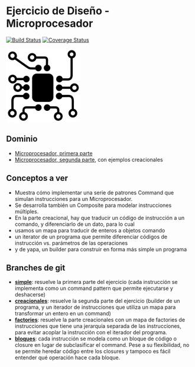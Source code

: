
# Ejercicio de Diseño - Microprocesador

[![Build Status](https://travis-ci.org/uqbar-project/eg-microprocesador-xtend.svg?branch=simple)](https://travis-ci.org/uqbar-project/eg-microprocesador-xtend) [![Coverage Status](https://coveralls.io/repos/github/uqbar-project/eg-microprocesador-xtend/badge.svg?branch=simple)](https://coveralls.io/github/uqbar-project/eg-microprocesador-xtend?branch=simple)

![image](images/microprocessor.png) 

## Dominio
* [Microprocesador, primera parte](https://docs.google.com/document/d/1-esJOhKb_yAABls-XdRrEYHzCv4yn-qqFtCu3xpgCg0/edit?usp=sharing)
* [Microprocesador, segunda parte](https://docs.google.com/document/d/1ILsxAvgZwPD4sTtB-rBq7wfJZf22e9G6qpllglAbT2g/edit?usp=sharing), con ejemplos creacionales

## Conceptos a ver

* Muestra cómo implementar una serie de patrones Command que simulan instrucciones para un Microprocesador. 
 * Se desarrolla también un Composite para modelar instrucciones múltiples. 
* En la parte creacional, hay que traducir un código de instrucción a un comando, y diferenciarlo de un dato, para lo cual
 * usamos un mapa para traducir de enteros a objetos comando
 * un iterator de un programa que permite diferenciar códigos de instrucción vs. parámetros de las operaciones
 * y de yapa, un builder para construir en forma más simple un programa

## Branches de git

* [__simple__](https://github.com/uqbar-project/eg-microprocesador-xtend/tree/simple): resuelve la primera parte del ejercicio (cada instrucción se implementa como un command pattern que permite ejecutarse y deshacerse)
* [__creacionales__](https://github.com/uqbar-project/eg-microprocesador-xtend/tree/creacionales): resuelve la segunda parte del ejercicio (builder de un programa, y un iterador de instrucciones que utiliza un mapa para transformar un entero en un command)
* [__factories__](https://github.com/uqbar-project/eg-microprocesador-xtend/tree/factories): resuelve la parte creacionales con un mapa de factories de instrucciones que tiene una jerarquía separada de las instrucciones, para evitar acoplar la instrucción con el iterador del programa.
* [__bloques__](https://github.com/uqbar-project/eg-microprocesador-xtend/tree/bloques): cada instrucción se modela como un bloque de código o closure en lugar de subclasificar el command. Pese a su flexibilidad, no se permite heredar código entre los closures y tampoco es fácil entender qué operación hace cada bloque.

